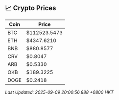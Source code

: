 ## 📈 Crypto Prices

| Coin | Price |
| ---- | ----- |
| BTC | $112523.5473 |
| ETH | $4347.6210 |
| BNB | $880.8577 |
| CRV | $0.8047 |
| ARB | $0.5330 |
| OKB | $189.3225 |
| DOGE | $0.2418 |

_Last Updated: 2025-09-09 20:00:56.888 +0800 HKT_
